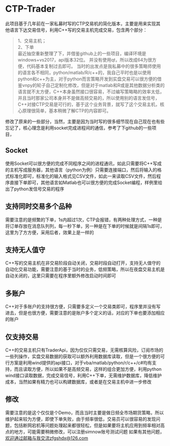 # CTP-Trader
此项目基于几年前在一家私募时写的CTP交易机的简化版本，主要是用来实现其他语言下达交易信号，利用C++写的交易主机完成交易，包含两个部分：  
> 1、交易主机；  
> 2、下单  
最近抽空重新整理了下，并借鉴github上的一些项目，编译环境是windows+vs2017，api版本32位。 并没有使用qt，所以改成64为很方便，代码基本复制过去即可。
当时的出发点是我私募中的很多策略师使用的语言各不相同，python/matlab/R/c++的，我自己平时也是以使用python和c++为主，对于python而言策略开发到实盘交易可以很方便的借鉴vnpy的轮子自己定制化修改，但是对于matlab和R或是其他数据分析类的语言就不太方便，C++本身虽然接口很容易，不过编写策略略的效率太低，并且当时那家公司本身并不是做高频交易的，所以使用别的语言发信号，C++对接CTP交易是可行的，基于这个业务背景，就写了这个交易主机，核心原理很简单，基本稍微了解CTP的内容即可。  

修改了原来的一些部分，当然，主要是因为当时写的很多细节现在自己现在也有些忘记了，核心理念是利用socket完成进程间的通信，参考了下github的一些项目， 

## Socket
使用Socket可以很方便的完成不同程序之间的进程通讯，如此只需要将C++写成的主机写成服务器，其他语言（python为例）只需要连接端口，然后将输入的格式标准化即可，标准化的输入格式见CSV文件，如此一来读取CSV文件，然后程序直接下单即可，其他语言如Matlab也可以很方便的完成Socket编程，样例里给出了python发信号交易的程序

## 支持同时交易多个品种
需要注意的是频繁的下单，1s内超过1次，CTP会报错，有两种处理方式，一种是将订单存放在消息队列列，每一秒下单，另一种是在下单的时候就是间隔1s即可，这里为了方方便，采用后者，效果上是一样的

## 支持无人值守
C++写的交易主机在非交易阶段自动关闭，交易时段自动打开，支持无人值守的自动化交易功能，需要注意的基于当时的业务，低频策略，所以在夜盘交易主机是自动关闭的，这里只需要在程序里额外修改启动时间即可

## 多账户
C++对于多账户的支持很方便，只需要多定义一个交易类即可，程序里并没有写进去，但是也很方便，需要注意的是账户多个定义的话，对应的下单也要添加相应的账户

## 仅支持交易
C++的交易主机只有TraderApi，因为仅仅只需交易，无需核算风险，订阅市场的一些列操作，实盘交易数据的获取可以额外利用数据库读取，但是一个很方便的可行方案是利用wind提供的api接口，对于vba/matlab/python/r/c++/c#均有支持，而且读取方便，所以如果不是高频交易，这样的组合更加方便，利用python wind接口读取数据，完成交易信号，利用C++下单，无需维护数据库，降低维护成本，当然如果有精力也可以构建数据库，或者是在交易主机中进一步修改

## 修改
需要注意的是这个仅仅是个Demo，而且当时主要是做日频全市场期货策略，所以维护起来较为方便，即使下单失败，由于频率很低，交易员可以很容易的发现问题，包括断网宕机等问题处理起来都很轻松，但是如果要将主机应用到频率相对高点的地方，可能需要稍微修改，可以注册simnow账号测试问题
如果有其他问题，欢迎通过邮箱与我交流zfgshdx@126.com




